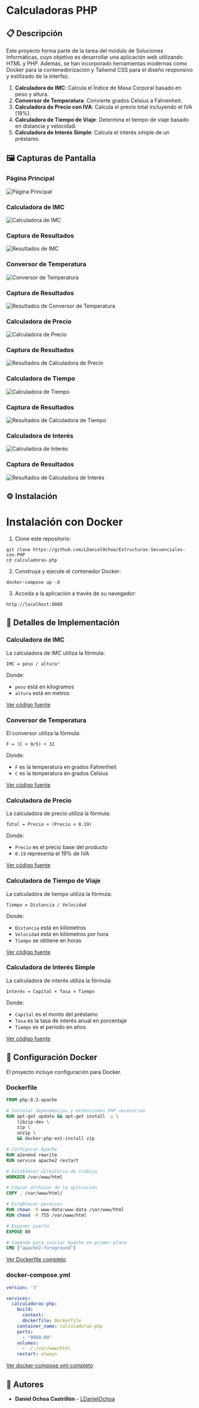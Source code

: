 # Calculadoras PHP


## 📋 Descripción

Este proyecto forma parte de la tarea del módulo de Soluciones Informáticas, cuyo objetivo es desarrollar una aplicación web utilizando HTML y PHP. Además, se han incorporado herramientas modernas como Docker para la contenedorización y Tailwind CSS para el diseño responsivo y estilizado de la interfaz.

1. **Calculadora de IMC**: Calcula el Índice de Masa Corporal basado en peso y altura.
2. **Conversor de Temperatura**: Convierte grados Celsius a Fahrenheit.
3. **Calculadora de Precio con IVA**: Calcula el precio total incluyendo el IVA (19%).
4. **Calculadora de Tiempo de Viaje**: Determina el tiempo de viaje basado en distancia y velocidad.
5. **Calculadora de Interés Simple**: Calcula el interés simple de un préstamo.


## 🖼️ Capturas de Pantalla

### Página Principal
![Página Principal](docs/images/home.png)

### Calculadora de IMC
![Calculadora de IMC](docs/images/imc.png)

### Captura de Resultados
![Resultados de IMC](docs/images/imc-resultados.png)

### Conversor de Temperatura
![Conversor de Temperatura](docs/images/temperatura.png)

### Captura de Resultados
![Resultados de Conversor de Temperatura](docs/images/temperatura-resultados.png)

### Calculadora de Precio
![Calculadora de Precio](docs/images/precio.png)

### Captura de Resultados
![Resultados de Calculadora de Precio](docs/images/precio-resultados.png)

### Calculadora de Tiempo
![Calculadora de Tiempo](docs/images/tiempo.png)

### Captura de Resultados
![Resultados de Calculadora de Tiempo](docs/images/tiempo-resultados.png)

### Calculadora de Interés
![Calculadora de Interés](docs/images/interes.png)

### Captura de Resultados
![Resultados de Calculadora de Interés](docs/images/interes-resultados.png)


## ⚙️ Instalación


# Instalación con Docker

1. Clone este repositorio:

```shellscript
git clone https://github.com/LDanielOchoa/Estructuras-Secuenciales-con-PHP
cd calculadoras-php
```


2. Construya y ejecute el contenedor Docker:

```shellscript
docker-compose up -d
```


3. Acceda a la aplicación a través de su navegador:

```plaintext
http://localhost:8080
```



## 📝 Detalles de Implementación

### Calculadora de IMC

La calculadora de IMC utiliza la fórmula:

```plaintext
IMC = peso / altura²
```

Donde:

- `peso` está en kilogramos
- `altura` está en metros


[Ver código fuente](calculadora-imc.php)

### Conversor de Temperatura

El conversor utiliza la fórmula:

```plaintext
F = (C × 9/5) + 32
```

Donde:

- `F` es la temperatura en grados Fahrenheit
- `C` es la temperatura en grados Celsius


[Ver código fuente](conversor-temperatura.php)

### Calculadora de Precio

La calculadora de precio utiliza la fórmula:

```plaintext
Total = Precio + (Precio × 0.19)
```

Donde:

- `Precio` es el precio base del producto
- `0.19` representa el 19% de IVA


[Ver código fuente](calculadora-precio.php)

### Calculadora de Tiempo de Viaje

La calculadora de tiempo utiliza la fórmula:

```plaintext
Tiempo = Distancia / Velocidad
```

Donde:

- `Distancia` está en kilómetros
- `Velocidad` está en kilómetros por hora
- `Tiempo` se obtiene en horas


[Ver código fuente](calculadora-tiempo.php)

### Calculadora de Interés Simple

La calculadora de interés utiliza la fórmula:

```plaintext
Interés = Capital × Tasa × Tiempo
```

Donde:

- `Capital` es el monto del préstamo
- `Tasa` es la tasa de interés anual en porcentaje
- `Tiempo` es el período en años


[Ver código fuente](calculadora-interes.php)

## 🐳 Configuración Docker

El proyecto incluye configuración para Docker.
### Dockerfile

```dockerfile
FROM php:8.2-apache

# Instalar dependencias y extensiones PHP necesarias
RUN apt-get update && apt-get install -y \
    libzip-dev \
    zip \
    unzip \
    && docker-php-ext-install zip

# Configurar Apache
RUN a2enmod rewrite
RUN service apache2 restart

# Establecer directorio de trabajo
WORKDIR /var/www/html

# Copiar archivos de la aplicación
COPY . /var/www/html/

# Establecer permisos
RUN chown -R www-data:www-data /var/www/html
RUN chmod -R 755 /var/www/html

# Exponer puerto
EXPOSE 80

# Comando para iniciar Apache en primer plano
CMD ["apache2-foreground"]
```

[Ver Dockerfile completo](Dockerfile)

### docker-compose.yml

```yaml
version: '3'

services:
  calculadoras-php:
    build:
      context: .
      dockerfile: Dockerfile
    container_name: calculadoras-php
    ports:
      - "8080:80"
    volumes:
      - ./:/var/www/html
    restart: always
```

[Ver docker-compose.yml completo](docker-compose.yml)



## 👥 Autores

- **Daniel Ochoa Castrillón**  - [LDanielOchoa](https://github.com/LDanielOchoa)
